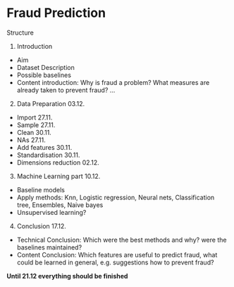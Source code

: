 # Fraud Prediction

Structure

1. Introduction
  - Aim
  - Dataset Description
  - Possible baselines
  - Content introduction: Why is fraud a problem? What measures are already taken to prevent fraud? ...

2. Data Preparation 03.12.
  - Import 27.11.
  - Sample 27.11.
  - Clean 30.11.
  - NAs 27.11.
  - Add features 30.11.
  - Standardisation 30.11.
  - Dimensions reduction 02.12.
  
3. Machine Learning part 10.12.
 - Baseline models
 - Apply methods: Knn, Logistic regression, Neural nets, Classification tree, Ensembles, Naive bayes
 - Unsupervised learning?

4. Conclusion 17.12.
 - Technical Conclusion: Which were the best methods and why? were the baselines maintained?
 - Content Conclusion: Which features are useful to predict fraud, what could be learned in general, e.g. suggestions how to prevent fraud?
 
 **Until 21.12 everything should be finished**
